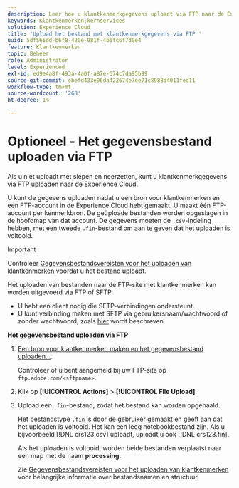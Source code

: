 ```yaml
---
description: Leer hoe u klantkenmerkgegevens uploadt via FTP naar de Experience Cloud.
keywords: Klantkenmerken;kernservices
solution: Experience Cloud
title: 'Upload het bestand met klantkenmerkgegevens via FTP '
uuid: 5df565dd-b6f8-420e-981f-4b6fc6f7d0e4
feature: Klantkenmerken
topic: Beheer
role: Administrator
level: Experienced
exl-id: ed9e4a8f-493a-4a0f-a87e-674c7da95b99
source-git-commit: ebefd433e96da422674e7ee71c8988d4011fed11
workflow-type: tm+mt
source-wordcount: '268'
ht-degree: 1%

---
```


# Optioneel - Het gegevensbestand uploaden via FTP

Als u niet uploadt met slepen en neerzetten, kunt u klantkenmerkgegevens via FTP uploaden naar de Experience Cloud.

U kunt de gegevens uploaden nadat u een bron voor klantkenmerken en een FTP-account in de Experience Cloud hebt gemaakt. U maakt één FTP-account per kenmerkbron. De geüploade bestanden worden opgeslagen in de hoofdmap van dat account. De gegevens moeten de `.csv`-indeling hebben, met een tweede `.fin`-bestand om aan te geven dat het uploaden is voltooid.

>[!IMPORTANT]
>
>Controleer [Gegevensbestandsvereisten voor het uploaden van klantkenmerken](crs-data-file.md#concept_DE908F362DF24172BFEF48E1797DAF19) voordat u het bestand uploadt.

Het uploaden van bestanden naar de FTP-site met klantkenmerken kan worden uitgevoerd via FTP of SFTP:

* U hebt een client nodig die SFTP-verbindingen ondersteunt.
* U kunt verbinding maken met SFTP via gebruikersnaam/wachtwoord of zonder wachtwoord, zoals [hier](https://experienceleague.adobe.com/docs/analytics/export/ftp-and-sftp/secure-file-transfer-protocol/ftp-sftp-cert-auth.html?lang=en) wordt beschreven.

**Het gegevensbestand uploaden via FTP**

1. [Een bron voor klantkenmerken maken en het gegevensbestand uploaden...](t-crs-usecase.md#task_BCC327B2A0EF4A1BBB2934013AB92B78).

   Controleer of u bent aangemeld bij uw FTP-site op `ftp.adobe.com/<sftpname>`.

1. Klik op **[!UICONTROL Actions]** > **[!UICONTROL File Upload]**.

1. Upload een `.fin`-bestand, zodat het bestand kan worden opgehaald.

   Het bestandstype `.fin` is door de gebruiker gemaakt en geeft aan dat het uploaden is voltooid. Het kan een leeg notebookbestand zijn. Als u bijvoorbeeld [!DNL crs123.csv] uploadt, uploadt u ook [!DNL crs123.fin].

   Als het uploaden is voltooid, worden beide bestanden verplaatst naar een map met de naam **processing**.

   Zie [Gegevensbestandsvereisten voor het uploaden van klantkenmerken](crs-data-file.md#concept_DE908F362DF24172BFEF48E1797DAF19) voor belangrijke informatie over bestandsnamen en structuur.
